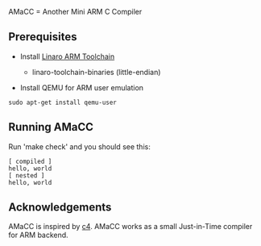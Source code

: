 AMaCC = Another Mini ARM C Compiler

Prerequisites
-------------
* Install [Linaro ARM Toolchain](http://www.linaro.org/downloads/)
    - linaro-toolchain-binaries (little-endian)

* Install QEMU for ARM user emulation
```
sudo apt-get install qemu-user
```

Running AMaCC
-------------
Run 'make check' and you should see this:
```
[ compiled ]
hello, world
[ nested ]
hello, world
```

Acknowledgements
----------------
AMaCC is inspired by [c4](https://github.com/rswier/c4). AMaCC works
as a small Just-in-Time compiler for ARM backend.
